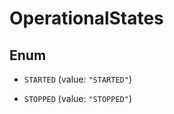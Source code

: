 
# OperationalStates

## Enum


* `STARTED` (value: `"STARTED"`)

* `STOPPED` (value: `"STOPPED"`)



